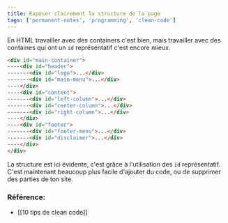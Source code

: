 ```yaml
---
title: Exposer clairement la structure de la page
tags: ['permanent-notes', 'programming', 'clean-code']
---
```


En HTML travailler avec des containers c'est bien, mais travailler avec des containes qui ont un `id` représentatif c'est encore mieux.

```html
<div id="main-container">
----<div id="header">
-------<div id="logo">...</div>
-------<div id="main-menu">...</div>
----</div>
----<div id="content">
-------<div id="left-column">...</div>
-------<div id="center-column">...</div>
-------<div id="right-column">...</div>
----</div>
----<div id="footer">
-------<div id="footer-menu">...</div>
-------<div id="disclaimer">...</div>
----</div>
</div>
```

La structure est ici évidente, c'est grâce à l'utilisation des `id` représentatif. C'est maintenant beaucoup plus facile d'ajouter du code, ou de supprimer des parties de ton site.

### Référence:
- [[10 tips de clean code]]